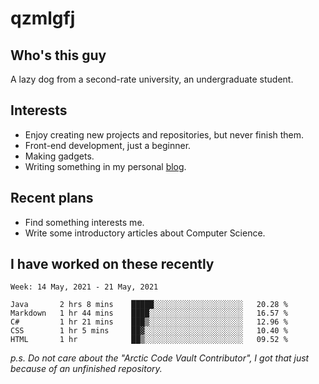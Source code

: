 # qzmlgfj

## Who's this guy

A lazy dog from a second-rate university, an undergraduate student.

## Interests

* Enjoy creating new projects and repositories, but never finish them.
* Front-end development, just a beginner.
* Making gadgets.
* Writing something in my personal [blog](https://qzmlgfj.ml/blog).

## Recent plans

* Find something interests me.
* Write some introductory articles about Computer Science.

<!--
* Try to develop a website for [Anime4KCPP](https://github.com/TianZerL/Anime4KCPP).
* Develop a Markdown renderer which user can customize its css, of course it is GUI-based.~~(If I could finish  it before getting bored)~~
* Work with my [teammates](https://github.com/SWJTU-Lazy-Dogs).
* Find something interests me, as a hobby after finishing my ~~boring~~ homework.
-->

## I have worked on these recently

<!--START_SECTION:waka-->
```text
Week: 14 May, 2021 - 21 May, 2021

Java       2 hrs 8 mins    █████░░░░░░░░░░░░░░░░░░░░   20.28 % 
Markdown   1 hr 44 mins    ████░░░░░░░░░░░░░░░░░░░░░   16.57 % 
C#         1 hr 21 mins    ███▒░░░░░░░░░░░░░░░░░░░░░   12.96 % 
CSS        1 hr 5 mins     ██▓░░░░░░░░░░░░░░░░░░░░░░   10.40 % 
HTML       1 hr            ██▒░░░░░░░░░░░░░░░░░░░░░░   09.52 % 
```
<!--END_SECTION:waka-->

*p.s.  Do not care about the "Arctic Code Vault Contributor", I got that just because of an unfinished repository.*

<!--
**qzmlgfj/qzmlgfj** is a ✨ _special_ ✨ repository because its `README.md` (this file) appears on your GitHub profile.

Here are some ideas to get you started:

- 🔭 I’m currently working on ...
- 🌱 I’m currently learning ...
- 👯 I’m looking to collaborate on ...
- 🤔 I’m looking for help with ...
- 💬 Ask me about ...
- 📫 How to reach me: ...
- 😄 Pronouns: ...
- ⚡ Fun fact: ...
-->
